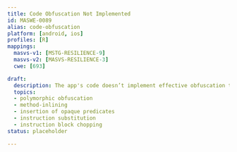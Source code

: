 ```yaml
---
title: Code Obfuscation Not Implemented
id: MASWE-0089
alias: code-obfuscation
platform: [android, ios]
profiles: [R]
mappings:
  masvs-v1: [MSTG-RESILIENCE-9]
  masvs-v2: [MASVS-RESILIENCE-3]
  cwe: [693]

draft:
  description: The app's code doesn’t implement effective obfuscation techniques to protect against reverse engineering (CWE-693), e.g. polymorphic obfuscation, method-inlining, insertion of opaque predicates, instruction substitution, and instruction block chopping.
  topics:
  - polymorphic obfuscation
  - method-inlining
  - insertion of opaque predicates
  - instruction substitution
  - instruction block chopping
status: placeholder

---
```


